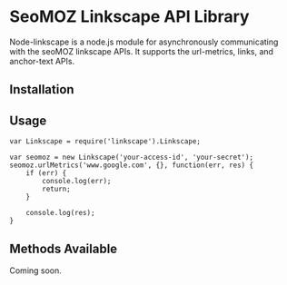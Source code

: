 # SeoMOZ Linkscape API Library

Node-linkscape is a node.js module for asynchronously communicating with the
seoMOZ linkscape APIs. It supports the url-metrics, links, and anchor-text
APIs.

## Installation

## Usage

    var Linkscape = require('linkscape').Linkscape;

    var seomoz = new Linkscape('your-access-id', 'your-secret');
    seomoz.urlMetrics('www.google.com', {}, function(err, res) {
        if (err) {
            console.log(err);
            return;
        }

        console.log(res);
    }

## Methods Available

Coming soon.
